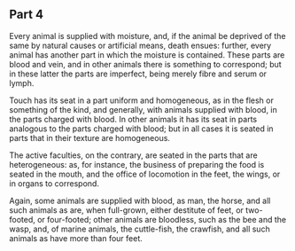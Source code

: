 ## Part 4

Every animal is supplied with moisture, and, if the animal be deprived of the same by natural causes or artificial means, death ensues: further, every animal has another part in which the moisture is contained.
These parts are blood and vein, and in other animals there is something to correspond; but in these latter the parts are imperfect, being merely fibre and serum or lymph.

Touch has its seat in a part uniform and homogeneous, as in the flesh or something of the kind, and generally, with animals supplied with blood, in the parts charged with blood.
In other animals it has its seat in parts analogous to the parts charged with blood; but in all cases it is seated in parts that in their texture are homogeneous.

The active faculties, on the contrary, are seated in the parts that are heterogeneous: as, for instance, the business of preparing the food is seated in the mouth, and the office of locomotion in the feet, the wings, or in organs to correspond.

Again, some animals are supplied with blood, as man, the horse, and all such animals as are, when full-grown, either destitute of feet, or two-footed, or four-footed; other animals are bloodless, such as the bee and the wasp, and, of marine animals, the cuttle-fish, the crawfish, and all such animals as have more than four feet.

